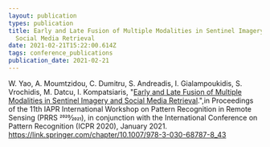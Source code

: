 ```yaml
---
layout: publication
types: publication
title: Early and Late Fusion of Multiple Modalities in Sentinel Imagery and
  Social Media Retrieval
date: 2021-02-21T15:22:00.614Z
tags: conference_publications
publication_date: 2021-02-21
---
```

W. Yao, A. Moumtzidou, C. Dumitru, S. Andreadis, I. Gialampoukidis, S. Vrochidis, M. Datcu, I. Kompatsiaris, "[Early and Late Fusion of Multiple Modalities in Sentinel Imagery and Social Media Retrieval](https://zenodo.org/records/4280739#.YC0FacBS9PY).",in Proceedings of the 11th IAPR International Workshop on Pattern Recognition in Remote Sensing (PRRS 2020⁄2021), in conjunction with the International Conference on Pattern Recognition (ICPR 2020), January 2021. <https://link.springer.com/chapter/10.1007/978-3-030-68787-8_43>